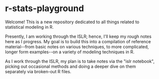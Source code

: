 # r-stats-playground

Welcome! This is a new repository dedicated to all things related to statistical modeling in R. 

Presently, I am working through the ISLR; hence, I'll keep my rough notes here as I progress. My goal is to build this into a compilation of reference material--from basic notes on various techniques, to more complicated, longer form examples--on a variety of modeling techniques in R. 

As I work through the ISLR, my plan is to take notes via the "islr notebook", picking out occasional methods and doing a deeper dive on them separately via broken-out R files. 






